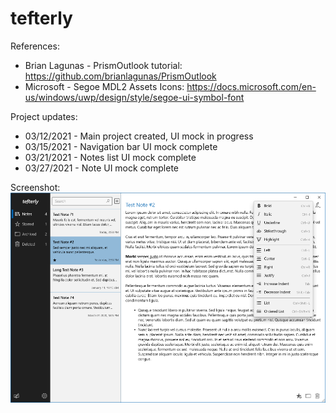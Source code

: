 # tefterly
References:
- Brian Lagunas - PrismOutlook tutorial: https://github.com/brianlagunas/PrismOutlook
- Microsoft - Segoe MDL2 Assets Icons: https://docs.microsoft.com/en-us/windows/uwp/design/style/segoe-ui-symbol-font

Project updates:
- 03/12/2021 - Main project created, UI mock in progress
- 03/15/2021 - Navigation bar UI mock complete
- 03/21/2021 - Notes list UI mock complete 
- 03/27/2021 - Note UI mock complete

Screenshot:
<img src="Screenshot.png" alt="Screenshot" width="900"/>